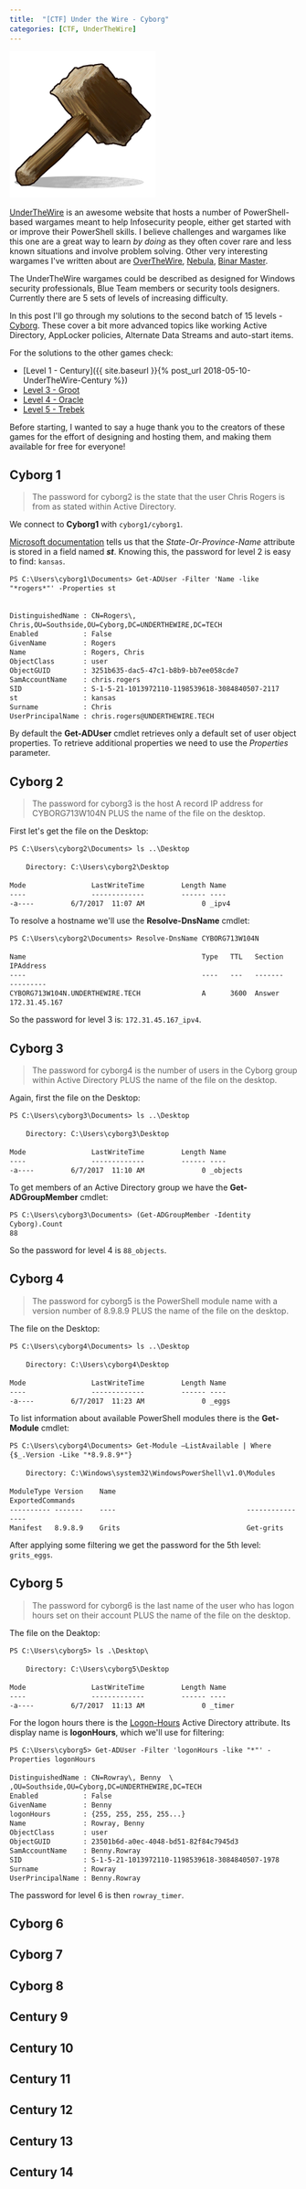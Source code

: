 ```yaml
---
title:  "[CTF] Under the Wire - Cyborg"
categories: [CTF, UnderTheWire]
---
```


![Logo](/assets/images/hammer1.png)

[UnderTheWire](http://underthewire.tech/index.htm) is an awesome website that hosts a number of PowerShell-based wargames meant to help Infosecurity people, either get started with or improve their PowerShell skills. I believe challenges and wargames like this one are a great way to learn *by doing* as they often cover rare and less known situations and involve problem solving. Other very interesting wargames I've written about are [OverTheWire](http://craftware.xyz/blog/categories/#OverTheWire), [Nebula](http://craftware.xyz/ctf/2012/07/21/Nebula-wargame-walkthrough.html), [Binar Master](http://craftware.xyz/blog/categories/#Binary-Master). 

The UnderTheWire wargames could be described as designed for Windows security professionals, Blue Team members or security tools designers. Currently there are 5 sets of levels of increasing difficulty. 

In this post I'll go through my solutions to the second batch of 15 levels - [Cyborg](http://underthewire.tech/cyborg/cyborg.htm). These cover a bit more advanced topics like working Active Directory, AppLocker policies, Alternate Data Streams and auto-start items. 

For the solutions to the other games check:
* [Level 1 - Century]({{ site.baseurl }}{% post_url 2018-05-10-UnderTheWire-Century %})
* [Level 3 - Groot]()
* [Level 4 - Oracle]()
* [Level 5 - Trebek]()

Before starting, I wanted to say a huge thank you to the creators of these games for the effort of designing and hosting them, and making them available for free for everyone!

## Cyborg 1

<blockquote>
  <p>The password for cyborg2 is the state that the user Chris Rogers is from as stated within Active Directory.</p>
</blockquote>

We connect to **Cyborg1** with ```cyborg1/cyborg1```. 

[Microsoft documentation](https://msdn.microsoft.com/en-us/library/ms679880(v=vs.85).aspx) tells us that the *State-Or-Province-Name* attribute is stored in a field named *__st__*. Knowing this, the password for level 2 is easy to find: ```kansas```.

```posh
PS C:\Users\cyborg1\Documents> Get-ADUser -Filter 'Name -like "*rogers*"' -Properties st


DistinguishedName : CN=Rogers\, Chris,OU=Southside,OU=Cyborg,DC=UNDERTHEWIRE,DC=TECH
Enabled           : False
GivenName         : Rogers
Name              : Rogers, Chris
ObjectClass       : user
ObjectGUID        : 3251b635-dac5-47c1-b8b9-bb7ee058cde7
SamAccountName    : chris.rogers
SID               : S-1-5-21-1013972110-1198539618-3084840507-2117
st                : kansas
Surname           : Chris
UserPrincipalName : chris.rogers@UNDERTHEWIRE.TECH
```

<div class="box-note">
  By default the <b>Get-ADUser</b> cmdlet retrieves only a default set of user object properties. To retrieve additional properties we need to use the <i>Properties</i> parameter. 
</div>

## Cyborg 2

<blockquote>
  <p>The password for cyborg3 is the host A record IP address for CYBORG713W104N PLUS the name of the file on the desktop.</p>
</blockquote>

First let's get the file on the Desktop:

```posh
PS C:\Users\cyborg2\Documents> ls ..\Desktop

    Directory: C:\Users\cyborg2\Desktop

Mode                LastWriteTime         Length Name
----                -------------         ------ ----
-a----         6/7/2017  11:07 AM              0 _ipv4
```

To resolve a hostname we'll use the **Resolve-DnsName** cmdlet:

```posh
PS C:\Users\cyborg2\Documents> Resolve-DnsName CYBORG713W104N

Name                                           Type   TTL   Section    IPAddress
----                                           ----   ---   -------    ---------
CYBORG713W104N.UNDERTHEWIRE.TECH               A      3600  Answer     172.31.45.167
```

So the password for level 3 is: ```172.31.45.167_ipv4```.

## Cyborg 3

<blockquote>
  <p>The password for cyborg4 is the number of users in the Cyborg group within Active Directory PLUS the name of the file on the desktop.</p>
</blockquote>

Again, first the file on the Desktop:

```posh
PS C:\Users\cyborg3\Documents> ls ..\Desktop

    Directory: C:\Users\cyborg3\Desktop

Mode                LastWriteTime         Length Name
----                -------------         ------ ----
-a----         6/7/2017  11:10 AM              0 _objects
```

To get members of an Active Directory group we have the **Get-ADGroupMember** cmdlet:

```posh
PS C:\Users\cyborg3\Documents> (Get-ADGroupMember -Identity Cyborg).Count
88
```

So the password for level 4 is ```88_objects```.

## Cyborg 4

<blockquote>
  <p>The password for cyborg5 is the PowerShell module name with a version number of 8.9.8.9 PLUS the name of the file on the desktop. 
</p>
</blockquote>

The file on the Desktop:
```posh
PS C:\Users\cyborg4\Documents> ls ..\Desktop

    Directory: C:\Users\cyborg4\Desktop

Mode                LastWriteTime         Length Name
----                -------------         ------ ----
-a----         6/7/2017  11:23 AM              0 _eggs
```

To list information about available PowerShell modules there is the **Get-Module** cmdlet:

```posh
PS C:\Users\cyborg4\Documents> Get-Module –ListAvailable | Where {$_.Version -Like "*8.9.8.9*"}

    Directory: C:\Windows\system32\WindowsPowerShell\v1.0\Modules

ModuleType Version    Name                                ExportedCommands
---------- -------    ----                                ----------------
Manifest   8.9.8.9    Grits                               Get-grits
```

After applying some filtering we get the password for the 5th level: ```grits_eggs```.

## Cyborg 5

<blockquote>
  <p>The password for cyborg6 is the last name of the user who has logon hours set on their account PLUS the name of the file on the desktop.</p>
</blockquote>

The file on the Deaktop:

```posh
PS C:\Users\cyborg5> ls .\Desktop\

    Directory: C:\Users\cyborg5\Desktop

Mode                LastWriteTime         Length Name
----                -------------         ------ ----
-a----         6/7/2017  11:13 AM              0 _timer
```

For the logon hours there is the [Logon-Hours](https://msdn.microsoft.com/en-us/library/ms676846(v=vs.85).aspx) Active Directory attribute. Its display name is **logonHours**, which we'll use for filtering:

```posh
PS C:\Users\cyborg5> Get-ADUser -Filter 'logonHours -like "*"' -Properties logonHours

DistinguishedName : CN=Rowray\, Benny  \ ,OU=Southside,OU=Cyborg,DC=UNDERTHEWIRE,DC=TECH
Enabled           : False
GivenName         : Benny
logonHours        : {255, 255, 255, 255...}
Name              : Rowray, Benny
ObjectClass       : user
ObjectGUID        : 23501b6d-a0ec-4048-bd51-82f84c7945d3
SamAccountName    : Benny.Rowray
SID               : S-1-5-21-1013972110-1198539618-3084840507-1978
Surname           : Rowray
UserPrincipalName : Benny.Rowray
```

The password for level 6 is then ```rowray_timer```.

## Cyborg 6

<blockquote>
  <p></p>
</blockquote>

## Cyborg 7

<blockquote>
  <p></p>
</blockquote>

## Cyborg 8

<blockquote>
  <p></p>
</blockquote>

## Century 9

<blockquote>
  <p></p>
</blockquote>

## Century 10

<blockquote>
  <p></p>
</blockquote>

## Century 11

<blockquote>
  <p></p>
</blockquote>

## Century 12

<blockquote>
  <p></p>
</blockquote>

## Century 13

<blockquote>
  <p></p>
</blockquote>

## Century 14

<blockquote>
  <p></p>
</blockquote>
